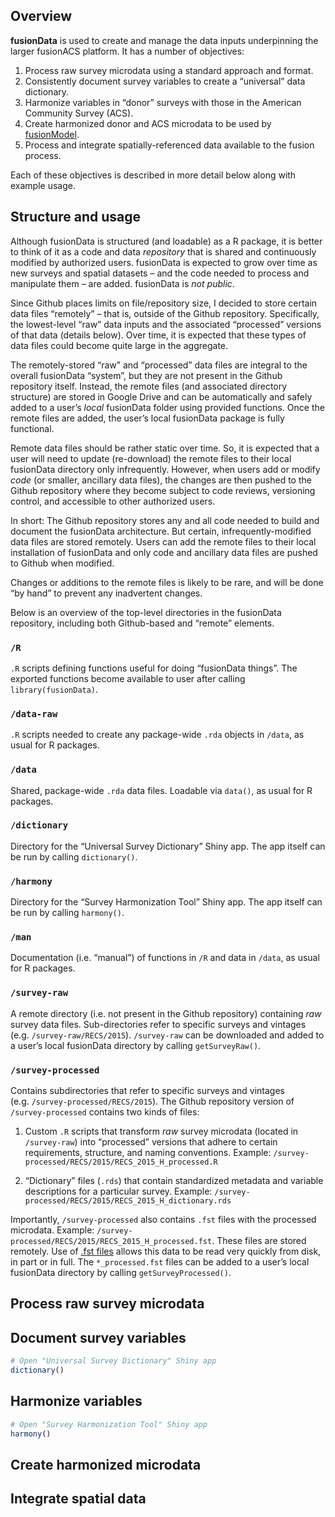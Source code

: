 ## Overview

**fusionData** is used to create and manage the data inputs underpinning
the larger fusionACS platform. It has a number of objectives:

1.  Process raw survey microdata using a standard approach and format.
2.  Consistently document survey variables to create a “universal” data
    dictionary.
3.  Harmonize variables in “donor” surveys with those in the American
    Community Survey (ACS).
4.  Create harmonized donor and ACS microdata to be used by
    [fusionModel](https://github.com/ummel/fusionModel).
5.  Process and integrate spatially-referenced data available to the
    fusion process.

Each of these objectives is described in more detail below along with
example usage.

## Structure and usage

Although fusionData is structured (and loadable) as a R package, it is
better to think of it as a code and data *repository* that is shared and
continuously modified by authorized users. fusionData is expected to
grow over time as new surveys and spatial datasets – and the code needed
to process and manipulate them – are added. fusionData is *not public*.

Since Github places limits on file/repository size, I decided to store
certain data files “remotely” – that is, outside of the Github
repository. Specifically, the lowest-level “raw” data inputs and the
associated “processed” versions of that data (details below). Over time,
it is expected that these types of data files could become quite large
in the aggregate.

The remotely-stored “raw” and “processed” data files are integral to the
overall fusionData “system”, but they are not present in the Github
repository itself. Instead, the remote files (and associated directory
structure) are stored in Google Drive and can be automatically and
safely added to a user’s *local* fusionData folder using provided
functions. Once the remote files are added, the user’s local fusionData
package is fully functional.

Remote data files should be rather static over time. So, it is expected
that a user will need to update (re-download) the remote files to their
local fusionData directory only infrequently. However, when users add or
modify *code* (or smaller, ancillary data files), the changes are then
pushed to the Github repository where they become subject to code
reviews, versioning control, and accessible to other authorized users.

In short: The Github repository stores any and all code needed to build
and document the fusionData architecture. But certain,
infrequently-modified data files are stored remotely. Users can add the
remote files to their local installation of fusionData and only code and
ancillary data files are pushed to Github when modified.

Changes or additions to the remote files is likely to be rare, and will
be done “by hand” to prevent any inadvertent changes.

Below is an overview of the top-level directories in the fusionData
repository, including both Github-based and “remote” elements.

### `/R`

`.R` scripts defining functions useful for doing “fusionData things”.
The exported functions become available to user after calling
`library(fusionData)`.

### `/data-raw`

`.R` scripts needed to create any package-wide `.rda` objects in
`/data`, as usual for R packages.

### `/data`

Shared, package-wide `.rda` data files. Loadable via `data()`, as usual
for R packages.

### `/dictionary`

Directory for the “Universal Survey Dictionary” Shiny app. The app
itself can be run by calling `dictionary()`.

### `/harmony`

Directory for the “Survey Harmonization Tool” Shiny app. The app itself
can be run by calling `harmony()`.

### `/man`

Documentation (i.e. “manual”) of functions in `/R` and data in `/data`,
as usual for R packages.

### `/survey-raw`

A remote directory (i.e. not present in the Github repository)
containing *raw* survey data files. Sub-directories refer to specific
surveys and vintages (e.g. `/survey-raw/RECS/2015`). `/survey-raw` can
be downloaded and added to a user’s local fusionData directory by
calling `getSurveyRaw()`.

### `/survey-processed`

Contains subdirectories that refer to specific surveys and vintages
(e.g. `/survey-processed/RECS/2015`). The Github repository version of
`/survey-processed` contains two kinds of files:

1.  Custom `.R` scripts that transform *raw* survey microdata (located
    in `/survey-raw`) into “processed” versions that adhere to certain
    requirements, structure, and naming conventions. Example:
    `/survey-processed/RECS/2015/RECS_2015_H_processed.R`

2.  “Dictionary” files (`.rds`) that contain standardized metadata and
    variable descriptions for a particular survey. Example:
    `/survey-processed/RECS/2015/RECS_2015_H_dictionary.rds`

Importantly, `/survey-processed` also contains `.fst` files with the
processed microdata. Example:
`/survey-processed/RECS/2015/RECS_2015_H_processed.fst`. These files are
stored remotely. Use of [.fst files](http://www.fstpackage.org/) allows
this data to be read very quickly from disk, in part or in full. The
`*_processed.fst` files can be added to a user’s local fusionData
directory by calling `getSurveyProcessed()`.

<!--
### `/spatial-raw`
In development. Analogous to `survey-raw` but for spatial data.

### `/spatial-processed`
In development. Analogous to `survey-processed` but for spatial data.
-->

## Process raw survey microdata

## Document survey variables

``` r
# Open "Universal Survey Dictionary" Shiny app
dictionary()
```

## Harmonize variables

``` r
# Open "Survey Harmonization Tool" Shiny app
harmony()
```

## Create harmonized microdata

## Integrate spatial data
